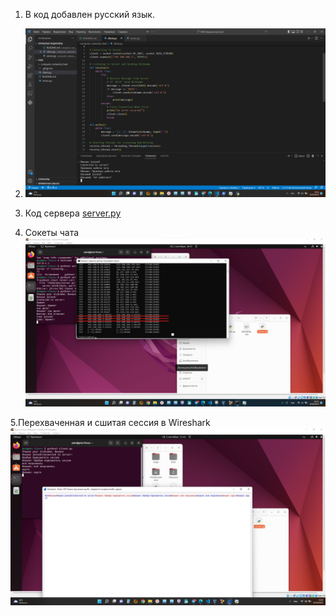 1. В код добавлен русский язык.

2. ![chat](chat.png) 

3. Код сервера [server.py](server.py)

   
4. Сокеты  чата![netstat](netstat.png) 

5.Перехваченная и сшитая сессия в Wireshark  ![wireshark](wireshark.png)
